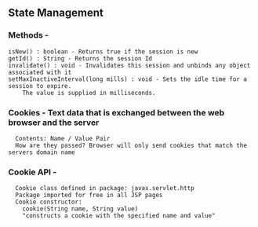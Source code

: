 
## State Management

### Methods - 
	
	isNew() : boolean - Returns true if the session is new
	getId() : String - Returns the session Id
	invalidate() : void - Invalidates this session and unbinds any object associated with it
	setMaxInactiveInterval(long mills) : void - Sets the idle time for a session to expire.
		The value is supplied in milliseconds. 

### Cookies - Text data that is exchanged between the web browser and the server
	  Contents: Name / Value Pair
	  How are they passed? Browser will only send cookies that match the servers domain name
	  
### Cookie API -
	  Cookie class defined in package: javax.servlet.http
	  Package imported for free in all JSP pages
	  Cookie constructor: 
		cookie(String name, String value)
		"constructs a cookie with the specified name and value"

##